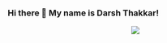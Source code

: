 ### Hi there 👋 My name is Darsh Thakkar!

<p align="center">
<img src="https://github.com/darshth/The-Code-Vault/blob/main/AutoCleaner/images/TCV_final.png">
  </p>

<!--
**darshth/darshth** is a ✨ _special_ ✨ repository because its `README.md` (this file) appears on your GitHub profile.

Here are some ideas to get you started:

- 🔭 I’m currently working on ...
- 🌱 I’m currently learning ...
- 👯 I’m looking to collaborate on ...
- 🤔 I’m looking for help with ...
- 💬 Ask me about ...
- 📫 How to reach me: ...
- 😄 Pronouns: ...
- ⚡ Fun fact: ...
-->
